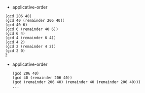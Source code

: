 - applicative-order

```
(gcd 206 40)
(gcd 40 (remainder 206 40))
(gcd 40 6)
(gcd 6 (remainder 40 6))
(gcd 6 4)
(gcd 4 (remainder 6 4))
(gcd 4 2)
(gcd 2 (remainder 4 2))
(gcd 2 0)
2
```

- applicative-order

  ```
  (gcd 206 40)
  (gcd 40 (remainder 206 40))
  (gcd (remainder 206 40) (remainder 40 (remainder 206 40)))
  ...
  ```

  ​

